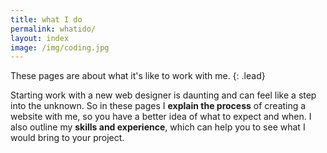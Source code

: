 ```yaml
---
title: what I do
permalink: whatido/
layout: index
image: /img/coding.jpg
---
```


These pages are about what it's like to work with me.
{: .lead}

Starting work with a new web designer is daunting and can feel like a step into the unknown. So in these pages I **explain the process** of creating a website with me, so you have a better idea of what to expect and when. I also outline my **skills and experience**, which can help you to see what I would bring to your project.
